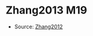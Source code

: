 <a name="material" />

# Zhang2013 M19
<script type="application/ld+json">
  {
    "@context": "https://schema.org/",
    "@type": "ChemicalSubstance",
    "http://purl.org/dc/terms/conformsTo":
      {
        "@type": "CreativeWork",
        "@id": "https://bioschemas.org/profiles/ChemicalSubstance/0.4-RELEASE/"
      },
    "@id": "https://egonw.github.io/nanowiki/nanowiki324.html#material",
    "name": "Zhang2013 M19",
    "sameAs": "http://127.0.0.1/mediawiki/index.php/Special:URIResolver/Zhang2013_M19"
  }
</script>


* Source: [Zhang2012](Zhang2012.md)

